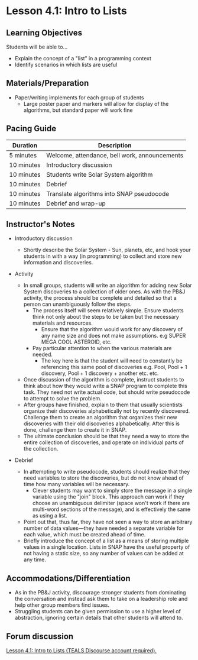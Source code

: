 # Lesson 4.1: Intro to Lists

## Learning Objectives

Students will be able to...

-   Explain the concept of a "list" in a programming context
-   Identify scenarios in which lists are useful

## Materials/Preparation

-   Paper/writing implements for each group of students
    -   Large poster paper and markers will allow for display of the algorithms, but standard paper will work fine

## Pacing Guide

| Duration   | Description                                   |
| ---------- | --------------------------------------------- |
| 5 minutes  | Welcome, attendance, bell work, announcements |
| 10 minutes | Introductory discussion                       |
| 10 minutes | Students write Solar System algorithm         |
| 10 minutes | Debrief                                       |
| 10 minutes | Translate algorithms into SNAP pseudocode     |
| 10 minutes | Debrief and wrap-up                           |

## Instructor's Notes

-   Introductory discussion
    -   Shortly describe the Solar System  - Sun, planets, etc, and hook your students in with a way (in programming) to collect and store new information and discoveries.

-   Activity
    -   In small groups, students will write an algorithm for adding new Solar System discoveries to a collection of older ones. As with the PB&J activity, the process should be complete and detailed so that a person can unambiguously follow the steps.
        -   The process itself will seem relatively simple.  Ensure students think not only about the steps to be taken but the necessary materials and resources.
            -   Ensure that the algorithm would work for any discovery of any name size and does not make assumptions. e.g SUPER MEGA COOL ASTEROID, etc.
        -   Pay particular attention to when the various materials are needed.
            -   The key here is that the student will need to constantly be referencing this same pool of discoveries e.g. Pool, Pool + 1 discovery, Pool + 1 discovery + another etc. etc.
    -   Once discussion of the algorithm is complete, instruct students to think about how they would write a SNAP program to complete this task.  They need not write actual code, but should write pseudocode to attempt to solve the problem.  
    -   After groups have finished, explain to them that usually scientists organize their discoveries alphabetically not by recently discovered. Challenge them to create an algorithm that organizes their new discoveries with their old discoveries alphabetically. After this is done, challenge them to create it in SNAP.
    -   The ultimate conclusion should be that they need a way to store the entire collection of discoveries, and operate on individual parts of the collection.
-   Debrief
    -   In attempting to write pseudocode, students should realize that they need variables to store the discoveries, but do not know ahead of time how many variables will be necessary.
        -   Clever students may want to simply store the message in a single variable using the "join" block.  This approach can work if they choose an unambiguous delimiter (space won't work if there are multi-word sections of the message), and is effectively the same as using a list.
    -   Point out that, thus far, they have not seen a way to store an arbitrary number of data values—they have needed a separate variable for each value, which must be created ahead of time.
    -   Briefly introduce the concept of a list as a means of storing multiple values in a single location.  Lists in SNAP have the useful property of not having a static size, so any number of values can be added at any time.

## Accommodations/Differentiation

-   As in the PB&J activity, discourage stronger students from dominating the conversation and instead ask them to take on a leadership role and help other group members find issues.
-   Struggling students can be given permission to use a higher level of abstraction, ignoring certain details that other students will attend to.


## Forum discussion

<a href="http://tealsk12.trydiscourse.com/c/intro-unit-4-lists/lesson-4-1-intro-to-lists" target="_blank">
Lesson 4.1: Intro to Lists (TEALS Discourse account required).</a>
